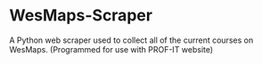 WesMaps-Scraper
===============

A Python web scraper used to collect all of the current courses on WesMaps. (Programmed for use with PROF-IT website)
